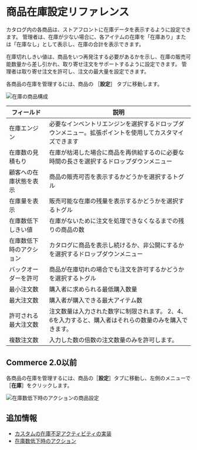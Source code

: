 # 商品在庫設定リファレンス

カタログ内の各商品は、ストアフロントに在庫データを表示するように設定できます。 管理者は、在庫が少ない場合に、各アイテムの在庫を「在庫あり」または「在庫なし」として表示し、在庫の合計を表示できます。

在庫切れしきい値は、商品をいつ再発注する必要があるかを示し、在庫の販売可能数量から差し引かれ、取り寄せ注文をサポートするように設定できます。 管理者は取り寄せ注文を許可し、注文の最大量を設定できます。

各商品の在庫を管理するには、商品の ［**設定**］ タブに移動します。

![在庫の商品構成](./product-inventory-configuration-reference/images/02.png)

| フィールド        | 説明                                                    |
| ------------ | ----------------------------------------------------- |
| 在庫エンジン       | 必要なインベントリエンジンを選択するドロップダウンメニュー。拡張ポイントを使用してカスタマイズできます   |
| 在庫数の見積もり     | 在庫が枯渇した場合に商品を再供給するのに必要な時間の長さを選択するドロップダウンメニュー          |
| 顧客への在庫状態を表示  | 商品の販売可否を表示するかどうかを選択するトグル                              |
| 在庫量を表示       | 販売可能な在庫の残量を表示するかどうかを選択するトグル                           |
| 在庫数低下しきい値    | 在庫がないために注文を処理できなくなるまでの残りの商品の数                         |
| 在庫数低下時のアクション | カタログに商品を表示し続けるか、非公開にするかを選択するドロップダウンメニュー               |
| バックオーダーを許可   | 商品が在庫切れの場合でも注文を許可するかどうかを選択するトグル                       |
| 最小注文数        | 購入者に求められる最低購入数量                                       |
| 最大注文数        | 購入者が購入できる最大アイテム数                                      |
| 許可される最大注文数   | 注文数量は入力された数字に制限されます。 2、4、6を入力すると、購入者はそれらの数量のみを購入できます。 |
| 複数注文数        | 入力した数の倍数の注文数量のみを許可します。                                |

## Commerce 2.0以前

各商品の在庫を管理するには、商品の［**設定**］タブに移動し、左側のメニューで［**在庫**］をクリックします。

![在庫数低下時のアクションの商品設定](./product-inventory-configuration-reference/images/01.png "在庫数低下時のアクションの商品設定")

## 追加情報

* [カスタムの在庫不足アクティビティの実装](../../developer-guide/implementing-a-custom-low-stock-activity.md)
* [在庫数低下時のアクション](./low-stock-action.md)
